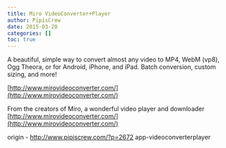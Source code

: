 ```yaml
---
title: Miro VideoConverter+Player
author: PipisCrew
date: 2015-03-20
categories: []
toc: true
---
```


A beautiful, simple way to convert almost any video to MP4, WebM (vp8), Ogg Theora, or for Android, iPhone, and iPad. Batch conversion, custom sizing, and more!

[http://www.mirovideoconverter.com/](http://www.mirovideoconverter.com/)

From the creators of Miro, a wonderful video player and downloader [http://www.mirovideoconverter.com/](http://www.mirovideoconverter.com/)

origin - http://www.pipiscrew.com/?p=2672 app-videoconverterplayer